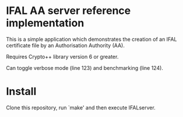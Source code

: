 # IFAL AA server reference implementation

This is a simple application which demonstrates the creation of an IFAL certificate file by an Authorisation Authority (AA).

Requires Crypto++ library version 6 or greater. 

Can toggle verbose mode (line 123) and benchmarking (line 124).

# Install

Clone this repository, run `make' and then execute IFALserver.